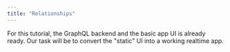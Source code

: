 ```yaml
---
title: "Relationships"
---
```


For this tutorial, the GraphQL backend and the basic app UI is already ready.
Our task will be to convert the "static" UI into a working realtime app.

